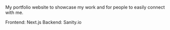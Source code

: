 My portfolio website to showcase my work and for people to easily connect with me.

Frontend: Next.js
Backend: Sanity.io
